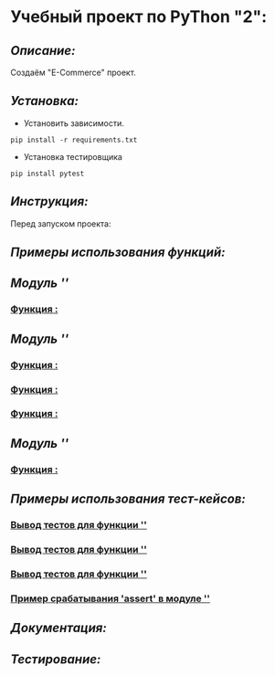 # Учебный проект по PyThon "2":

## *Описание:*
Создаём "E-Commerce" проект.
## *Установка:*
- Установить зависимости.
```
pip install -r requirements.txt
```
- Установка тестировщика
```
pip install pytest
```
## *Инструкция:*
Перед запуском проекта:

## *Примеры использования функций:*
## *Модуль ''*
### [Функция :](https://write.geeksforgeeks.org/)

## *Модуль ''*
### [Функция :](https://write.geeksforgeeks.org/)

### [Функция :](https://write.geeksforgeeks.org/)

### [Функция :](https://write.geeksforgeeks.org/)

## *Модуль ''*
### [Функция :](https://write.geeksforgeeks.org/)

## *Примеры использования тест-кейсов:*
### [Вывод тестов для функции ''](https://write.geeksforgeeks.org/)

### [Вывод тестов для функции ''](https://write.geeksforgeeks.org/)

### [Вывод тестов для функции ''](https://write.geeksforgeeks.org/)


### [Пример срабатывания 'assert' в модуле ''](https://write.geeksforgeeks.org/)

## *Документация:*

## *Тестирование:*

